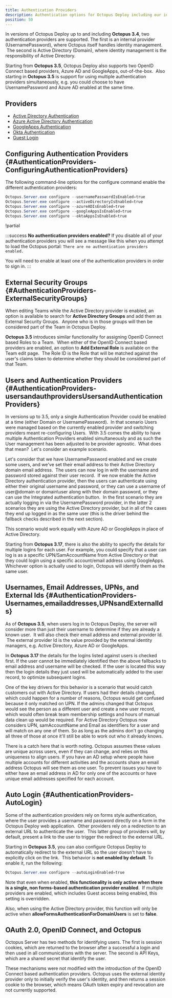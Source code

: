 ```yaml
---
title: Authentication Providers
description: Authentication options for Octopus Deploy including our internal provider, Active Directory, Azure AD, Okta, and GoogleApps.
position: 50
---
```


In versions of Octopus Deploy up to and including **Octopus 3.4**, two authentication providers are supported. The first is an internal provider (UsernamePassword), where Octopus itself handles identity management.  The second is Active Directory (Domain), where identity management is the responsibility of Active Directory.

Starting from **Octopus 3.5**, Octopus Deploy also supports two OpenID Connect based providers, Azure AD and GoogleApps, out-of-the-box.  Also starting in **Octopus 3.5** is support for using multiple authentication providers simultaneously, e.g. you could choose to have UsernamePassword and Azure AD enabled at the same time.  

## Providers

- [Active Directory Authentication](/docs/administration/authentication/active-directory-authentication/index.md)
- [Azure Active Directory Authentication](/docs/administration/authentication/azure-ad-authentication.md)
- [GoogleApps Authentication](/docs/administration/authentication/googleapps-authentication.md)
- [Okta Authentication](/docs/administration/authentication/okta-authentication.md)
- [Guest Login](/docs/administration/authentication/guest-login.md)

## Configuring Authentication Providers {#AuthenticationProviders-ConfiguringAuthenticationProviders}

The following command-line options for the configure command enable the different authentication providers:

```powershell
Octopus.Server.exe configure --usernamePasswordIsEnabled=true
Octopus.Server.exe configure --activeDirectoryIsEnabled=true
Octopus.Server.exe configure --azureADIsEnabled=true
Octopus.Server.exe configure --googleAppsIsEnabled=true
Octopus.Server.exe configure --oktaAppsIsEnabled=true
```

!partial <webauthenticationmode>

:::success
**No authentication providers enabled?**
If you disable all of your authentication providers you will see a message like this when you attempt to load the Octopus portal: `There are no authentication providers enabled.`

You will need to enable at least one of the authentication providers in order to sign in.
:::

## External Security Groups {#AuthenticationProviders-ExternalSecurityGroups}

When editing Teams while the Active Directory provider is enabled, an option is available to search for **Active Directory Groups** and add them as External Security Groups.  Anyone who is in those groups will then be considered part of the Team in Octopus Deploy.

**Octopus 3.5** introduces similar functionality for assigning OpenID Connect based Roles to a Team.  When either of the OpenID Connect based providers are enabled, an option to **Add External Role** is available on the Team edit page.  The Role ID is the Role that will be matched against the user's claims token to determine whether they should be considered part of that Team.

## Users and Authentication Providers {#AuthenticationProviders-usersandauthprovidersUsersandAuthenticationProviders}

In versions up to 3.5, only a single Authentication Provider could be enabled at a time (either Domain or UsernamePassword).  In that scenario Users were managed based on the currently enabled provider and switching providers meant re-configuring Users.  With 3.5 comes the ability to have multiple Authentication Providers enabled simultaneously and as such the User management has been adjusted to be provider agnostic.  What does that mean?  Let's consider an example scenario.

Let's consider that we have UsernamePassword enabled and we create some users, and we've set their email address to their Active Directory domain email address.  The users can now log in with the username and password stored against their user record.  If we now enable the Active Directory authentication provider, then the users can authenticate using either their original username and password, or they can use a username of user@domain or domain\user along with their domain password, or they can use the Integrated authentication button.  In the first scenario they are actually logging in via the UsernamePassword provider, in the latter 2 scenarios they are using the Active Directory provider, but in all of the cases they end up logged in as the same user (this is the driver behind the fallback checks described in the next section).

This scenario would work equally with Azure AD or GoogleApps in place of Active Directory.

Starting from **Octopus 3.17**, there is also the ability to specify the details for multiple logins for each user. For example, you could specify that a user can log is as a specific UPN/SamAccountName from Active Directory or that they could login using a specific account/email address using GoogleApps. Whichever option is actually used to login, Octopus will identify them as the same user.

## Usernames, Email Addresses, UPNs, and External Ids {#AuthenticationProviders-Usernames,emailaddresses,UPNsandExternalIds}

As of **Octopus 3.5**, when users log in to Octopus Deploy, the server will consider more than just their username to determine if they are already a known user.  It will also check their email address and external provider Id.  The external provider Id is the value provided by the external identity managers, e.g. Active Directory, Azure AD or GoogleApps.

In **Octopus 3.17** the details for the logins listed against users is checked first. If the user cannot be immediately identified then the above fallbacks to email address and username will be checked. If the user is located this way then the login details they just used will be automatically added to the user record, to optimize subsequent logins.

One of the key drivers for this behavior is a scenario that would catch customers out with Active Directory. If users had their details changed, which could happen for a number of reasons, Octopus would get confused because it only matched on UPN. If the admins changed that Octopus would see the person as a different user and create a new user record, which would often break team membership settings and hours of manual data clean up would be required. For Active Directory Octopus now considers UPN, samAccountName and Email as identifiers for a user and will match on any one of them. So as long as the admins don't go changing all three of those at once it'll still be able to work out who it already knows.

There is a catch here that is worth noting. Octopus assumes these values are unique across users, even if they can change, and relies on this uniqueness to align users. If you have an AD setup where people have multiple accounts for different activities and the accounts share an email address Octopus will see them as one user. To prevent issues you have to either have an email address in AD for only one of the accounts or have unique email addresses specified for each account.

## Auto Login {#AuthenticationProviders-AutoLogin}

Some of the authentication providers rely on forms style authentication, where the user provides a username and password directly on a form in the Octopus Deploy web application.  Other providers rely on a redirection to an external URL to authenticate the user.  This latter group of providers will, by default, present a link to the user to trigger the redirect to the external URL.

Starting in **Octopus 3.5**, you can also configure Octopus Deploy to automatically redirect to the external URL so the user doesn't have to explicitly click on the link.  This behavior is **not enabled by default**. To enable it, run the following:

```powershell
Octopus.Server.exe configure --autoLoginEnabled=true

```

Note that even when enabled, **this functionality is only active when there is a single, non forms-based authentication provider enabled**.  If multiple providers are enabled, which includes Guest access being enabled, this setting is overridden.

Also, when using the Active Directory provider, this function will only be active when **allowFormsAuthenticationForDomainUsers** is set to **false**.

## OAuth 2.0, OpenID Connect, and Octopus

Octopus Server has two methods for identifying users. The first is session cookies, which are returned to the browser after a successful a login and then used in all communications with the server.  The second is API Keys, which are a shared secret that identify the user.

These mechanisms were not modified with the introduction of the OpenID Connect based authentication providers. Octopus uses the external identity provider only to initially verify the user's identity, and then returns a session cookie to the browser, which means OAuth token expiry and revocation are not currently supported.

